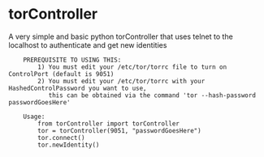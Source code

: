 torController
=============

A very simple and basic python torController that uses telnet to the localhost to authenticate and get new identities

        PREREQUISITE TO USING THIS:
            1) You must edit your /etc/tor/torrc file to turn on ControlPort (default is 9051) 
            2) You must edit your /etc/tor/torrc with your HashedControlPassword you want to use,
               this can be obtained via the command 'tor --hash-password passwordGoesHere'

        Usage:
            from torController import torController
            tor = torController(9051, "passwordGoesHere")
            tor.connect()
            tor.newIdentity()
